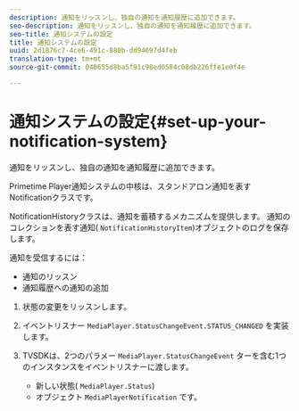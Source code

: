 ```yaml
---
description: 通知をリッスンし、独自の通知を通知履歴に追加できます。
seo-description: 通知をリッスンし、独自の通知を通知履歴に追加できます。
seo-title: 通知システムの設定
title: 通知システムの設定
uuid: 2d1876c7-4ce6-491c-880b-dd94697d4feb
translation-type: tm+mt
source-git-commit: 040655d8ba5f91c98ed0584c08db226ffe1e0f4e

---
```



# 通知システムの設定{#set-up-your-notification-system}

通知をリッスンし、独自の通知を通知履歴に追加できます。

Primetime Player通知システムの中核は、スタンドアロン通知を表すNotificationクラスです。

NotificationHistoryクラスは、通知を蓄積するメカニズムを提供します。 通知のコレクションを表す通知( `NotificationHistoryItem`)オブジェクトのログを保存します。

通知を受信するには：

* 通知のリッスン
* 通知履歴への通知の追加

1. 状態の変更をリッスンします。
1. イベントリスナー `MediaPlayer.StatusChangeEvent.STATUS_CHANGED` を実装します。
1. TVSDKは、2つのパラメー `MediaPlayer.StatusChangeEvent` ターを含む1つのインスタンスをイベントリスナーに渡します。

   * 新しい状態( `MediaPlayer.Status`)
   * オブジェクト `MediaPlayerNotification` です。

